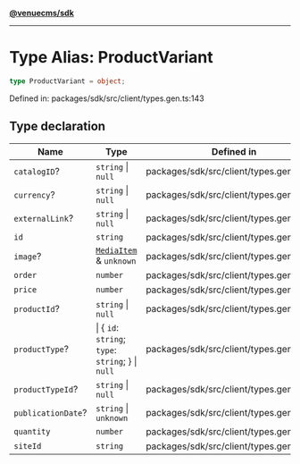 [**@venuecms/sdk**](../Index.md)

***

# Type Alias: ProductVariant

```ts
type ProductVariant = object;
```

Defined in: packages/sdk/src/client/types.gen.ts:143

## Type declaration

| Name | Type | Defined in |
| ------ | ------ | ------ |
| <a id="catalogid"></a> `catalogID`? | `string` \| `null` | packages/sdk/src/client/types.gen.ts:151 |
| <a id="currency"></a> `currency`? | `string` \| `null` | packages/sdk/src/client/types.gen.ts:148 |
| <a id="externallink"></a> `externalLink`? | `string` \| `null` | packages/sdk/src/client/types.gen.ts:150 |
| <a id="id"></a> `id` | `string` | packages/sdk/src/client/types.gen.ts:144 |
| <a id="image"></a> `image`? | [`MediaItem`](MediaItem.md) & `unknown` | packages/sdk/src/client/types.gen.ts:155 |
| <a id="order"></a> `order` | `number` | packages/sdk/src/client/types.gen.ts:146 |
| <a id="price"></a> `price` | `number` | packages/sdk/src/client/types.gen.ts:147 |
| <a id="productid"></a> `productId`? | `string` \| `null` | packages/sdk/src/client/types.gen.ts:154 |
| <a id="producttype"></a> `productType`? | \| \{ `id`: `string`; `type`: `string`; \} \| `null` | packages/sdk/src/client/types.gen.ts:156 |
| <a id="producttypeid"></a> `productTypeId`? | `string` \| `null` | packages/sdk/src/client/types.gen.ts:153 |
| <a id="publicationdate"></a> `publicationDate`? | `string` \| `unknown` | packages/sdk/src/client/types.gen.ts:152 |
| <a id="quantity"></a> `quantity` | `number` | packages/sdk/src/client/types.gen.ts:149 |
| <a id="siteid"></a> `siteId` | `string` | packages/sdk/src/client/types.gen.ts:145 |
